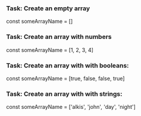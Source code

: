 ### Task: Create an empty array

const someArrayName = []

### Task: Create an array with numbers

const someArrayName = [1, 2, 3, 4]

### Task: Create an array with with booleans:

const someArrayName = [true, false, false, true]

### Task: Create an array with with strings:

const someArrayName = ['alkis', 'john', 'day', 'night']
